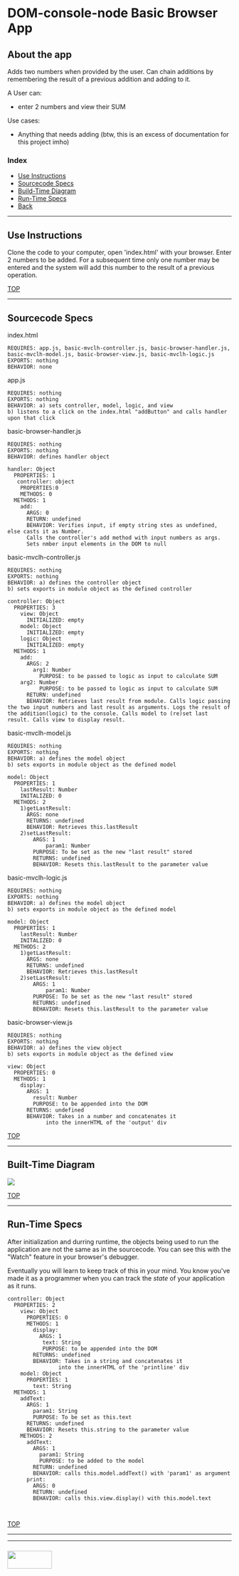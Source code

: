 # DOM-console-node Basic Browser App

## About the app
 Adds two numbers when provided by the user. Can chain additions by remembering the result of a previous addition and adding to it.

A User can:
* enter 2 numbers and view their SUM

Use cases:
* Anything that needs adding (btw, this is an excess of documentation for this project imho)

### Index
* [Use Instructions](#use-instructions)
* [Sourcecode Specs](#sourcecode-specs)
* [Build-Time Diagram](#build-time-diagram)
* [Run-Time Specs](#run-time-specs)
* [Back](./README.md)

---

## Use Instructions

Clone the code to your computer, open 'index.html' with your browser. Enter 2 numbers to be added. For a subsequent time only one number may be entered and the system will add this number to the result of a previous operation.

[TOP](#index)

---


## Sourcecode Specs

index.html
```
REQUIRES: app.js, basic-mvclh-controller.js, basic-browser-handler.js, basic-mvclh-model.js, basic-browser-view.js, basic-mvclh-logic.js
EXPORTS: nothing
BEHAVIOR: none
```
app.js
```
REQUIRES: nothing
EXPORTS: nothing
BEHAVIOR: a) sets controller, model, logic, and view
b) listens to a click on the index.html "addButton" and calls handler upon that click
```

basic-browser-handler.js
```
REQUIRES: nothing
EXPORTS: nothing
BEHAVIOR: defines handler object

handler: Object
  PROPERTIES: 1
   controller: object
   	PROPERTIES:0
	METHODS: 0
  METHODS: 1
    add:
      ARGS: 0
      RETURN: undefined
      BEHAVIOR: Verifies input, if empty string stes as undefined, else casts it as Number.
      Calls the controller's add method with input numbers as args. 
      Sets nmber input elements in the DOM to null
```

basic-mvclh-controller.js
```
REQUIRES: nothing
EXPORTS: nothing
BEHAVIOR: a) defines the controller object
b) sets exports in module object as the defined controller

controller: Object
  PROPERTIES: 3
    view: Object
      INITIALIZED: empty
    model: Object
      INITIALIZED: empty
    logic: Object
      INITIALIZED: empty
  METHODS: 1
    add:
      ARGS: 2
        arg1: Number
          PURPOSE: to be passed to logic as input to calculate SUM
	arg2: Number
          PURPOSE: to be passed to logic as input to calculate SUM
      RETURN: undefined
      BEHAVIOR: Retrieves last result from module. Calls logic passing the two input numbers and last result as arguments. Logs the result of the addition(logic) to the console. Calls model to (re)set last result. Calls view to display result.

```

basic-mvclh-model.js
```
REQUIRES: nothing
EXPORTS: nothing
BEHAVIOR: a) defines the model object
b) sets exports in module object as the defined model

model: Object
  PROPERTIES: 1
    lastResult: Number
    INITALIZED: 0
  METHODS: 2
    1)getLastResult: 
      ARGS: none
      RETURNS: undefined
      BEHAVIOR: Retrieves this.lastResult
    2)setLastResult: 
      	ARGS: 1
        	param1: Number
        PURPOSE: To be set as the new "last result" stored
      	RETURNS: undefined
     	BEHAVIOR: Resets this.lastResult to the parameter value
```

basic-mvclh-logic.js
```
REQUIRES: nothing
EXPORTS: nothing
BEHAVIOR: a) defines the model object
b) sets exports in module object as the defined model

model: Object
  PROPERTIES: 1
    lastResult: Number
    INITALIZED: 0
  METHODS: 2
    1)getLastResult: 
      ARGS: none
      RETURNS: undefined
      BEHAVIOR: Retrieves this.lastResult
    2)setLastResult: 
      	ARGS: 1
        	param1: Number
        PURPOSE: To be set as the new "last result" stored
      	RETURNS: undefined
     	BEHAVIOR: Resets this.lastResult to the parameter value
```

basic-browser-view.js
```
REQUIRES: nothing
EXPORTS: nothing
BEHAVIOR: a) defines the view object
b) sets exports in module object as the defined view

view: Object
  PROPERTIES: 0
  METHODS: 1
    display: 
      ARGS: 1
        result: Number
        PURPOSE: to be appended into the DOM
      RETURNS: undefined
      BEHAVIOR: Takes in a number and concatenates it 
      		into the innerHTML of the 'output' div
```


[TOP](#index)

---

## Built-Time Diagram

![](./mvc_list-build-time-diagram.png)

[TOP](#index)

---

## Run-Time Specs

After initialization and durring runtime, the objects being used to run the application are not the same as in the sourcecode.  You can see this with the "Watch" feature in your browser's debugger.  

Eventually you will learn to keep track of this in your mind.  You know you've made it as a programmer when you can track the _state_ of your application as it runs.

```
controller: Object
  PROPERTIES: 2
    view: Object
      PROPERTIES: 0
      METHODS: 1
        display: 
          ARGS: 1
           text: String
           PURPOSE: to be appended into the DOM
        RETURNS: undefined
        BEHAVIOR: Takes in a string and concatenates it 
        		into the innerHTML of the 'printline' div
    model: Object
      PROPERTIES: 1
        text: String
  METHODS: 1
    addText: 
      ARGS: 1
        param1: String
        PURPOSE: To be set as this.text
      RETURNS: undefined
      BEHAVIOR: Resets this.string to the parameter value
    METHODS: 2
      addText:
        ARGS: 1
          param1: String
          PURPOSE: to be added to the model
        RETURN: undefined
        BEHAVIOR: calls this.model.addText() with 'param1' as argument
      print:
        ARGS: 0
        RETURN: undefined
        BEHAVIOR: calls this.view.display() with this.model.text

			        
```

[TOP](#index)

___
___
### <a href="http://elewa.education/blog" target="_blank"><img src="https://user-images.githubusercontent.com/18554853/34921062-506450ae-f97d-11e7-875f-6feeb26ad72d.png" width="100" height="40"/></a>
